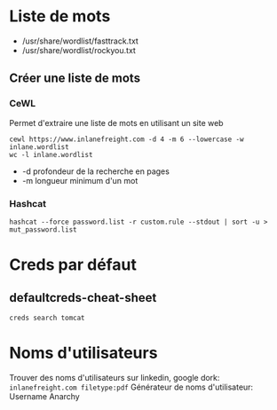 # Liste de mots
* /usr/share/wordlist/fasttrack.txt
* /usr/share/wordlist/rockyou.txt

## Créer une liste de mots
### CeWL
Permet d'extraire une liste de mots en utilisant un site web
```shell-session
cewl https://www.inlanefreight.com -d 4 -m 6 --lowercase -w inlane.wordlist
wc -l inlane.wordlist
```
* -d  profondeur de la recherche en pages
* -m longueur minimum d'un mot
### Hashcat
```shell-session
hashcat --force password.list -r custom.rule --stdout | sort -u > mut_password.list
```

# Creds par défaut
## defaultcreds-cheat-sheet
```creds search tomcat```

# Noms d'utilisateurs
Trouver des noms d'utilisateurs sur linkedin, google dork: ```inlanefreight.com filetype:pdf```
Générateur de noms d'utilisateur: Username Anarchy